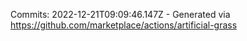 Commits: 2022-12-21T09:09:46.147Z - Generated via https://github.com/marketplace/actions/artificial-grass
<br>
